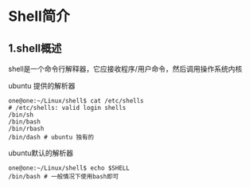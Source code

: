 # Shell简介

## 1.shell概述

shell是一个命令行解释器，它应接收程序/用户命令，然后调用操作系统内核

ubuntu 提供的解析器

~~~
one@one:~/Linux/shell$ cat /etc/shells 
# /etc/shells: valid login shells
/bin/sh
/bin/bash
/bin/rbash
/bin/dash # ubuntu 独有的
~~~

ubuntu默认的解析器

~~~
one@one:~/Linux/shell$ echo $SHELL
/bin/bash # 一般情况下使用bash即可
~~~